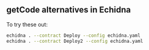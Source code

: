 ## getCode alternatives in Echidna

To try these out:

```sh
echidna . --contract Deploy --config echidna.yaml
echidna . --contract Deploy2 --config echidna.yaml
```
